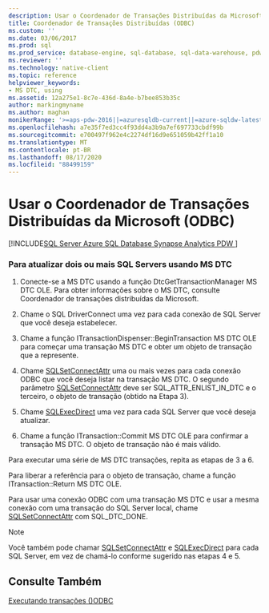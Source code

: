 ```yaml
---
description: Usar o Coordenador de Transações Distribuídas da Microsoft (ODBC)
title: Coordenador de Transações Distribuídas (ODBC)
ms.custom: ''
ms.date: 03/06/2017
ms.prod: sql
ms.prod_service: database-engine, sql-database, sql-data-warehouse, pdw
ms.reviewer: ''
ms.technology: native-client
ms.topic: reference
helpviewer_keywords:
- MS DTC, using
ms.assetid: 12a275e1-8c7e-436d-8a4e-b7bee853b35c
author: markingmyname
ms.author: maghan
monikerRange: '>=aps-pdw-2016||=azuresqldb-current||=azure-sqldw-latest||>=sql-server-2016||=sqlallproducts-allversions||>=sql-server-linux-2017||=azuresqldb-mi-current'
ms.openlocfilehash: a7e35f7ed3cc4f93dd4a3b9a7ef697733cbdf99b
ms.sourcegitcommit: e700497f962e4c2274df16d9e651059b42ff1a10
ms.translationtype: MT
ms.contentlocale: pt-BR
ms.lasthandoff: 08/17/2020
ms.locfileid: "88499159"
---
```

# <a name="use-microsoft-distributed-transaction-coordinator-odbc"></a>Usar o Coordenador de Transações Distribuídas da Microsoft (ODBC)
[!INCLUDE[SQL Server Azure SQL Database Synapse Analytics PDW ](../../includes/applies-to-version/sql-asdb-asdbmi-asa-pdw.md)]

    
### <a name="to-update-two-or-more-sql-servers-by-using-ms-dtc"></a>Para atualizar dois ou mais SQL Servers usando MS DTC  
  
1.  Conecte-se a MS DTC usando a função DtcGetTransactionManager MS DTC OLE. Para obter informações sobre o MS DTC, consulte Coordenador de transações distribuídas da Microsoft.  
  
2.  Chame o SQL DriverConnect uma vez para cada conexão de SQL Server que você deseja estabelecer.  
  
3.  Chame a função ITransactionDispenser::BeginTransaction MS DTC OLE para começar uma transação MS DTC e obter um objeto de transação que a represente.  
  
4.  Chame [SQLSetConnectAttr](../../relational-databases/native-client-odbc-api/sqlsetconnectattr.md) uma ou mais vezes para cada conexão ODBC que você deseja listar na transação MS DTC. O segundo parâmetro [SQLSetConnectAttr](../../relational-databases/native-client-odbc-api/sqlsetconnectattr.md) deve ser SQL_ATTR_ENLIST_IN_DTC e o terceiro, o objeto de transação (obtido na Etapa 3).  
  
5.  Chame [SQLExecDirect](https://go.microsoft.com/fwlink/?LinkId=58399) uma vez para cada SQL Server que você deseja atualizar.  
  
6.  Chame a função ITransaction::Commit MS DTC OLE para confirmar a transação MS DTC. O objeto de transação não é mais válido.  

 Para executar uma série de MS DTC transações, repita as etapas de 3 a 6.  
  
 Para liberar a referência para o objeto de transação, chame a função ITransaction::Return MS DTC OLE.  
  
 Para usar uma conexão ODBC com uma transação MS DTC e usar a mesma conexão com uma transação do SQL Server local, chame [SQLSetConnectAttr](../../relational-databases/native-client-odbc-api/sqlsetconnectattr.md) com SQL_DTC_DONE.  
  
> [!NOTE]  
>  Você também pode chamar [SQLSetConnectAttr](../../relational-databases/native-client-odbc-api/sqlsetconnectattr.md) e [SQLExecDirect](https://go.microsoft.com/fwlink/?LinkId=58399) para cada SQL Server, em vez de chamá-lo conforme sugerido nas etapas 4 e 5.  
  
## <a name="see-also"></a>Consulte Também  
 [Executando transações &#40;&#41;ODBC ](https://msdn.microsoft.com/library/f431191a-5762-4f0b-85bb-ac99aff29724)  
  
  

